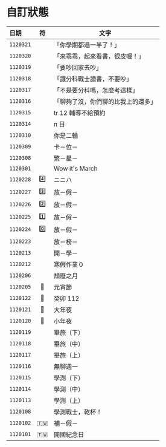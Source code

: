 # 自訂狀態
日期 | 符 | 文字
:-- | :-: | ---
`1120321` |  | 「你學期都過一半了！」 
`1120320` |  | 「來乖乖，起來看書，很皮喔！」 
`1120319` |  | 「要吵回家去吵」 
`1120318` |  | 「讓分科戰士讀書，不要吵」 
`1120317` |  | 「不是要分科嗎，怎麼考這樣」 
`1120316` |  | 「聊夠了沒，你們聊的比我上的還多」 
`1120315` |  | tr 12 輔導不給預約 
`1120314` | | π 日
`1120310` | | 你是二輪
`1120309` | | 卡－位－
`1120308` | | 繁－星－
`1120301` | | Wow it's March
`1120228` | 4️⃣ | ニニハ
`1120227` | 3️⃣ | 放－假－
`1120226` | 2️⃣ | 放－假－
`1120225` | 1️⃣ | 放－假－
`1120224` | 0️⃣ | 放－假－
`1120223` | | 放－榜－
`1120213` | | 開－學－
`1120212` | | 寒假作業０
`1120206` | | 頹廢之月
`1120205` | 🏮 | 元宵節
`1120122` | 🐰 | 癸卯 112
`1120121` | 🏮 | 大年夜
`1120120` | 🏮 | 小年夜
`1120119` | | 畢旅（下）
`1120118` | | 畢旅（中）
`1120117` | | 畢旅（上）
`1120116` | | 無聊週一
`1120115` | | 學測（下）
`1120114` | | 學測（中）
`1120113` | | 學測（上）
`1120108` | | 學測戰士，乾杯！
`1120102` | 🇹🇼 | 補－假－
`1120101` | 🇹🇼 | 開國紀念日